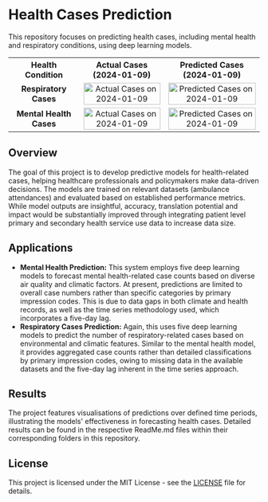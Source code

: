 # Health Cases Prediction

This repository focuses on predicting health cases, including mental health and respiratory conditions, using deep learning models. 

<table>
  <tr>
    <th style="text-align: center; font-weight: bold;">Health Condition</th>
    <th style="text-align: center; font-weight: bold;">Actual Cases (2024-01-09)</th>
    <th style="text-align: center; font-weight: bold;">Predicted Cases (2024-01-09)</th>
  </tr>
  <tr>
    <td style="text-align: center; font-weight: bold;">Respiratory Cases</td>
    <td style="text-align: center;">
      <img src="https://github.com/user-attachments/assets/d33eb868-6a8f-4c9b-bfee-a0c9f23fa2c0" alt="Actual Cases on 2024-01-09" style="width: 100%;" />
    </td>
    <td style="text-align: center;">
      <img src="https://github.com/user-attachments/assets/2b2a475c-efc6-483f-9c95-c95b20f6b819" alt="Predicted Cases on 2024-01-09" style="width: 100%;" />
    </td>
  </tr>
  <tr>
    <td style="text-align: center; font-weight: bold;">Mental Health Cases</td>
    <td style="text-align: center;">
      <img src="https://github.com/user-attachments/assets/018ddcaf-d4d8-4d52-b2b9-065f3e53ea80" alt="Actual Cases on 2024-01-09" style="width: 100%;" />
    </td>
    <td style="text-align: center;">
      <img src="https://github.com/user-attachments/assets/44bd4263-fe39-49c5-ac38-55d7ac28ecd1" alt="Predicted Cases on 2024-01-09" style="width: 100%;" />
    </td>
  </tr>
</table>


## Overview

The goal of this project is to develop predictive models for health-related cases, helping healthcare professionals and policymakers make data-driven decisions. The models are trained on relevant datasets (ambulance attendances) and evaluated based on established performance metrics. While model outputs are insightful, accuracy, translation potential and impact would be substantially improved through integrating patient level primary and secondary health service use data to increase data size.

## Applications

- **Mental Health Prediction:** This system employs five deep learning models to forecast mental health-related case counts based on diverse air quality and climatic factors. At present, predictions are limited to overall case numbers rather than specific categories by primary impression codes. This is due to data gaps in both climate and health records, as well as the time series methodology used, which incorporates a five-day lag.
- **Respiratory Cases Prediction:** Again, this uses five deep learning models to predict the number of respiratory-related cases based on environmental and climatic features. Similar to the mental health model, it provides aggregated case counts rather than detailed classifications by primary impression codes, owing to missing data in the available datasets and the five-day lag inherent in the time series approach.

## Results

The project features visualisations of predictions over defined time periods, illustrating the models' effectiveness in forecasting health cases. Detailed results can be found in the respective ReadMe.md files within their corresponding folders in this repository.

## License

This project is licensed under the MIT License - see the [LICENSE](LICENSE) file for details.

